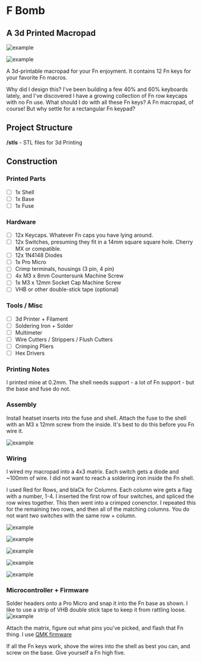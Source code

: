 # F Bomb
## A 3d Printed Macropad

![example](https://i.imgur.com/6fZqQ7q.jpg)

![example](https://i.imgur.com/M7bTRSy.jpg)

A 3d-printable macropad for your Fn enjoyment. It contains 12 Fn keys for your favorite Fn macros.

Why did I design this? I've been building a few 40% and 60% keyboards lately, and I've discovered I have a growing collection of Fn row keycaps with no Fn use. What should I do with all these Fn keys? A Fn macropad, of course! But why settle for a rectangular Fn keypad?


## Project Structure
**/stls** - STL files for 3d Printing

## Construction

### Printed Parts
- [ ] 1x Shell
- [ ] 1x Base
- [ ] 1x Fuse

### Hardware
- [ ] 12x Keycaps. Whatever Fn caps you have lying around.
- [ ] 12x Switches, presuming they fit in a 14mm square square hole. Cherry MX or compatible.
- [ ] 12x 1N4148 Diodes
- [ ] 1x Pro Micro
- [ ] Crimp terminals, housings (3 pin, 4 pin)
- [ ] 4x M3 x 8mm Countersunk Machine Screw
- [ ] 1x M3 x 12mm Socket Cap Machine Screw
- [ ] VHB or other double-stick tape (optional)

### Tools / Misc
- [ ] 3d Printer + Filament
- [ ] Soldering Iron + Solder
- [ ] Multimeter
- [ ] Wire Cutters / Strippers / Flush Cutters
- [ ] Crimping Pliers
- [ ] Hex Drivers

### Printing Notes
I printed mine at 0.2mm. The shell needs support - a lot of Fn support - but the base and fuse do not.

### Assembly
Install heatset inserts into the fuse and shell. Attach the fuse to the shell with an M3 x 12mm screw from the inside. It's best to do this before you Fn wire it.

![example](https://i.imgur.com/VzRUuUW.jpg)


### Wiring
I wired my macropad into a 4x3 matrix. Each switch gets a diode and ~100mm of wire. I did not want to reach a soldering iron inside the Fn shell.

I used Red for Rows, and blaCk for Columns. Each column wire gets a flag with a number, 1-4. I inserted the first row of four switches, and spliced the row wires together. This then went into a crimped conenctor. I repeated this for the remaining two rows, and then all of the matching columns. You do not want two switches with the same row + column.


![example](https://i.imgur.com/LSr06mr.jpg)

![example](https://i.imgur.com/hxK1lkm.jpg)

![example](https://i.imgur.com/Uq13ZOQ.jpg)

![example](https://i.imgur.com/TrE1leO.jpg)

![example](https://i.imgur.com/48OkCIF.jpg)


### Microcontroller + Firmware
Solder headers onto a Pro Micro and snap it into the Fn base as shown. I like to use a strip of VHB double stick tape to keep it from rattling loose.
![example](https://i.imgur.com/zVHjH0B.jpg)

Attach the matrix, figure out what pins you've picked, and flash that Fn thing. I use [QMK firmware](https://qmk.fm/)

If all the Fn keys work, shove the wires into the shell as best you can, and screw on the base. Give yourself a Fn high five.
